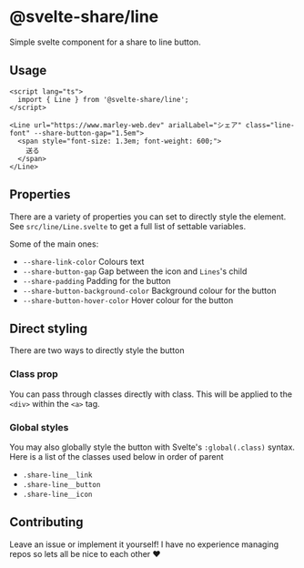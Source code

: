# @svelte-share/line

Simple svelte component for a share to line button.

## Usage

```svelte
<script lang="ts">
  import { Line } from '@svelte-share/line';
</script>

<Line url="https://www.marley-web.dev" arialLabel="シェア" class="line-font" --share-button-gap="1.5em">
  <span style="font-size: 1.3em; font-weight: 600;"> 
    送る 
  </span>
</Line>
```

## Properties

There are a variety of properties you can set to directly style the element. See `src/line/Line.svelte` to get a full list of settable variables.

Some of the main ones:

- `--share-link-color` Colours text
- `--share-button-gap` Gap between the icon and `Lines`'s child
- `--share-padding` Padding for the button
- `--share-button-background-color` Background colour for the button
- `--share-button-hover-color` Hover colour for the button

## Direct styling

There are two ways to directly style the button

### Class prop

You can pass through classes directly with class. This will be applied to the `<div>` within the `<a>` tag.

### Global styles

You may also globally style the button with Svelte's `:global(.class)` syntax. Here is a list of the classes used below in order of parent

- `.share-line__link`
- `.share-line__button`
- `.share-line__icon`

## Contributing

Leave an issue or implement it yourself! I have no experience managing repos so lets all be nice to each other ❤️
